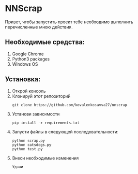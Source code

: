 # NNScrap

Привет, чтобы запустить проект тебе необходимо выполнить перечисленные мною действия.

## Необходимые средства:

1. Google Chrome
2. Python3 packages
3. Windows OS

## Установка:

1. Открой консоль
2. Клонируй этот репозиторий
   ```
   git clone https://github.com/kovalenkosavva27/nnscrap
   ```
3. Установи зависимости
   ```
   pip install -r requirements.txt
   ```
4. Запусти файлы в следующей последовательности:
   ```
   python scrap.py
   python catsdogs.py
   python test.py
   ```
5. Внеси необходимые изменения
   ```
   Удачи
   ```
